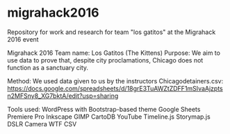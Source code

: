 # migrahack2016
Repository for work and research for team "los gatitos" at the Migrahack 2016 event

Migrahack 2016
Team name: Los Gatitos (The Kittens)
Purpose: We aim to use data to prove that, despite city proclamations, Chicago does not function as a sanctuary city.

Method: We used data given to us by the instructors 
Chicagodetainers.csv: https://docs.google.com/spreadsheets/d/18grE3TuAWZtZDFF1mSIvaAjzptsn2MFSny8_XG7bktA/edit?usp=sharing

Tools used:
  WordPress with Bootstrap-based theme
  Google Sheets
  Premiere Pro
  Inkscape
  GIMP
  CartoDB
  YouTube
  Timeline.js
  Storymap.js
  DSLR Camera
  WTF CSV
